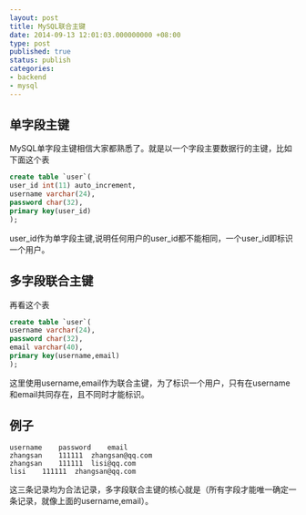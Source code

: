 ```yaml
---
layout: post
title: MySQL联合主键
date: 2014-09-13 12:01:03.000000000 +08:00
type: post
published: true
status: publish
categories:
- backend
- mysql
---
```

## 单字段主键
MySQL单字段主键相信大家都熟悉了。就是以一个字段主要数据行的主键，比如下面这个表

```sql
create table `user`(
user_id int(11) auto_increment,
username varchar(24),
password char(32),
primary key(user_id)
);
```

user_id作为单字段主键,说明任何用户的user_id都不能相同，一个user_id即标识一个用户。
## 多字段联合主键
再看这个表

```sql
create table `user`(
username varchar(24),
password char(32),
email varchar(40),
primary key(username,email)
);
```
这里使用username,email作为联合主键，为了标识一个用户，只有在username和email共同存在，且不同时才能标识。
## 例子

```
username	password	email
zhangsan	111111	zhangsan@qq.com
zhangsan	111111	lisi@qq.com
lisi	111111	zhangsan@qq.com
```

这三条记录均为合法记录，多字段联合主键的核心就是（所有字段才能唯一确定一条记录，就像上面的username,email）。